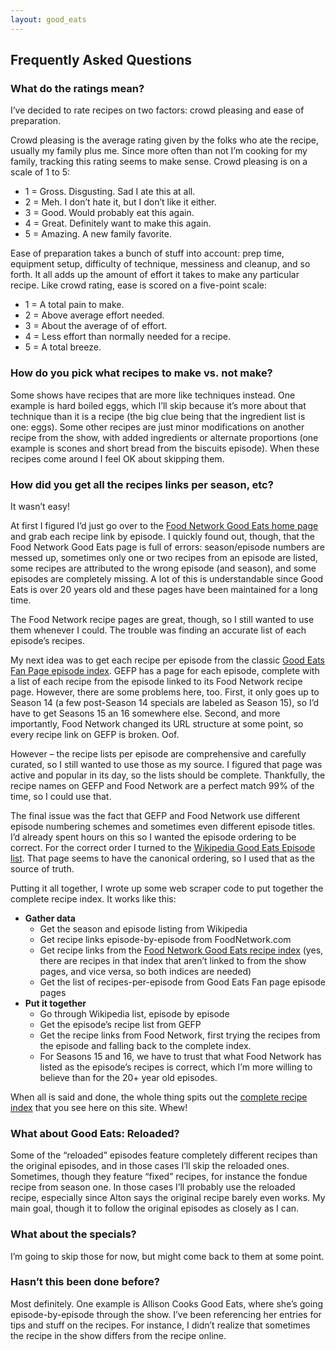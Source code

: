 ```yaml
---
layout: good_eats
---
```


## Frequently Asked Questions

### What do the ratings mean?

I’ve decided to rate recipes on two factors: crowd pleasing and ease of
preparation.

Crowd pleasing is the average rating given by the folks who ate the
recipe, usually my family plus me. Since more often than not I’m cooking
for my family, tracking this rating seems to make sense. Crowd pleasing
is on a scale of 1 to 5:

-   1 = Gross. Disgusting. Sad I ate this at all.
-   2 = Meh. I don’t hate it, but I don’t like it either.
-   3 = Good. Would probably eat this again.
-   4 = Great. Definitely want to make this again.
-   5 = Amazing. A new family favorite.

Ease of preparation takes a bunch of stuff into account: prep time,
equipment setup, difficulty of technique, messiness and cleanup, and so
forth. It all adds up the amount of effort it takes to make any
particular recipe. Like crowd rating, ease is scored on a five-point
scale:

-   1 = A total pain to make.
-   2 = Above average effort needed.
-   3 = About the average of of effort.
-   4 = Less effort than normally needed for a recipe.
-   5 = A total breeze.

### How do you pick what recipes to make vs. not make?

Some shows have recipes that are more like techniques instead. One
example is hard boiled eggs, which I’ll skip because it’s more about
that technique than it is a recipe (the big clue being that the
ingredient list is one: eggs). Some other recipes are just minor
modifications on another recipe from the show, with added ingredients or
alternate proportions (one example is scones and short bread from the
biscuits episode). When these recipes come around I feel OK about
skipping them.

### How did you get all the recipes links per season, etc?

It wasn’t easy!

At first I figured I’d just go over to the [Food Network Good Eats home
page](https://www.foodnetwork.com/shows/good-eats/episodes) and grab
each recipe link by episode. I quickly found out, though, that the Food
Network Good Eats page is full of errors: season/episode numbers are
messed up, sometimes only one or two recipes from an episode are listed,
some recipes are attributed to the wrong episode (and season), and some
episodes are completely missing. A lot of this is understandable since
Good Eats is over 20 years old and these pages have been maintained for
a long time.

The Food Network recipe pages are great, though, so I still wanted to
use them whenever I could. The trouble was finding an accurate list of
each episode’s recipes.

My next idea was to get each recipe per episode from the classic [Good
Eats Fan Page episode
index](http://www.goodeatsfanpage.com/gefp/episodebyorder.htm). GEFP has
a page for each episode, complete with a list of each recipe from the
episode linked to its Food Network recipe page. However, there are some
problems here, too. First, it only goes up to Season 14 (a few
post-Season 14 specials are labeled as Season 15), so I’d have to get
Seasons 15 an 16 somewhere else. Second, and more importantly, Food
Network changed its URL structure at some point, so every recipe link on
GEFP is broken. Oof.

However – the recipe lists per episode are comprehensive and carefully
curated, so I still wanted to use those as my source. I figured that
page was active and popular in its day, so the lists should be complete.
Thankfully, the recipe names on GEFP and Food Network are a perfect
match 99% of the time, so I could use that.

The final issue was the fact that GEFP and Food Network use different
episode numbering schemes and sometimes even different episode titles.
I’d already spent hours on this so I wanted the episode ordering to be
correct. For the correct order I turned to the [Wikipedia Good Eats
Episode list](https://en.wikipedia.org/wiki/List_of_Good_Eats_episodes).
That page seems to have the canonical ordering, so I used that as the
source of truth.

Putting it all together, I wrote up some web scraper code to put
together the complete recipe index. It works like this:

-   **Gather data**
    -   Get the season and episode listing from Wikipedia
    -   Get recipe links episode-by-episode from FoodNetwork.com
    -   Get recipe links from the [Food Network Good Eats recipe
        index](https://www.foodnetwork.com/shows/good-eats/recipes)
        (yes, there are recipes in that index that aren’t linked to from
        the show pages, and vice versa, so both indices are needed)
    -   Get the list of recipes-per-episode from Good Eats Fan page
        episode pages
-   **Put it together**
    -   Go through Wikipedia list, episode by episode
    -   Get the episode’s recipe list from GEFP
    -   Get the recipe links from Food Network, first trying the recipes
        from the episode and falling back to the complete index.
    -   For Seasons 15 and 16, we have to trust that what Food Network
        has listed as the episode’s recipes is correct, which I’m more
        willing to believe than for the 20+ year old episodes.

When all is said and done, the whole thing spits out the [complete
recipe index](recipes.html) that you see here on this site. Whew!

### What about Good Eats: Reloaded?

Some of the “reloaded” episodes feature completely different recipes
than the original episodes, and in those cases I’ll skip the reloaded
ones. Sometimes, though they feature “fixed” recipes, for instance the
fondue recipe from season one. In those cases I’ll probably use the
reloaded recipe, especially since Alton says the original recipe barely
even works. My main goal, though it to follow the original episodes as
closely as I can.

### What about the specials?

I’m going to skip those for now, but might come back to them at some
point.

### Hasn’t this been done before?

Most definitely. One example is Allison Cooks Good Eats, where she’s
going episode-by-episode through the show. I’ve been referencing her
entries for tips and stuff on the recipes. For instance, I didn’t
realize that sometimes the recipe in the show differs from the recipe
online.
